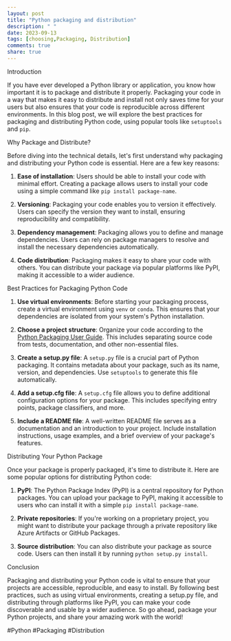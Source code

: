 ```yaml
---
layout: post
title: "Python packaging and distribution"
description: " "
date: 2023-09-13
tags: [choosing,Packaging, Distribution]
comments: true
share: true
---
```


Introduction

If you have ever developed a Python library or application, you know how important it is to package and distribute it properly. Packaging your code in a way that makes it easy to distribute and install not only saves time for your users but also ensures that your code is reproducible across different environments. In this blog post, we will explore the best practices for packaging and distributing Python code, using popular tools like `setuptools` and `pip`.

Why Package and Distribute?

Before diving into the technical details, let's first understand why packaging and distributing your Python code is essential. Here are a few key reasons:

1. **Ease of installation**: Users should be able to install your code with minimal effort. Creating a package allows users to install your code using a simple command like `pip install package-name`.

2. **Versioning**: Packaging your code enables you to version it effectively. Users can specify the version they want to install, ensuring reproducibility and compatibility.

3. **Dependency management**: Packaging allows you to define and manage dependencies. Users can rely on package managers to resolve and install the necessary dependencies automatically.

4. **Code distribution**: Packaging makes it easy to share your code with others. You can distribute your package via popular platforms like PyPI, making it accessible to a wider audience.

Best Practices for Packaging Python Code

1. **Use virtual environments**: Before starting your packaging process, create a virtual environment using `venv` or `conda`. This ensures that your dependencies are isolated from your system's Python installation.

2. **Choose a project structure**: Organize your code according to the [Python Packaging User Guide](https://packaging.python.org/guides/distributing-packages-using-setuptools/#choosing-a-project-structure). This includes separating source code from tests, documentation, and other non-essential files.

3. **Create a setup.py file**: A `setup.py` file is a crucial part of Python packaging. It contains metadata about your package, such as its name, version, and dependencies. Use `setuptools` to generate this file automatically.

4. **Add a setup.cfg file**: A `setup.cfg` file allows you to define additional configuration options for your package. This includes specifying entry points, package classifiers, and more.

5. **Include a README file**: A well-written README file serves as a documentation and an introduction to your project. Include installation instructions, usage examples, and a brief overview of your package's features.

Distributing Your Python Package

Once your package is properly packaged, it's time to distribute it. Here are some popular options for distributing Python code:

1. **PyPI**: The Python Package Index (PyPI) is a central repository for Python packages. You can upload your package to PyPI, making it accessible to users who can install it with a simple `pip install package-name`.

2. **Private repositories**: If you're working on a proprietary project, you might want to distribute your package through a private repository like Azure Artifacts or GitHub Packages.

3. **Source distribution**: You can also distribute your package as source code. Users can then install it by running `python setup.py install`.

Conclusion

Packaging and distributing your Python code is vital to ensure that your projects are accessible, reproducible, and easy to install. By following best practices, such as using virtual environments, creating a setup.py file, and distributing through platforms like PyPI, you can make your code discoverable and usable by a wider audience. So go ahead, package your Python projects, and share your amazing work with the world!

#Python #Packaging #Distribution
